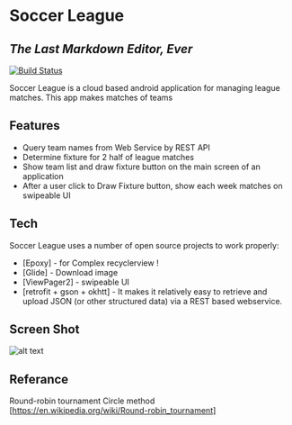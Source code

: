 # Soccer League
## _The Last Markdown Editor, Ever_


[![Build Status](https://travis-ci.org/joemccann/dillinger.svg?branch=master)](https://travis-ci.org/joemccann/dillinger)

Soccer League is a cloud based android application for managing league matches. This app makes matches of teams


## Features

- Query team names from Web Service by REST API
- Determine fixture for 2 half of league matches
- Show team list and draw fixture button on the main screen of an application
- After a user click to Draw Fixture button, show each week matches on swipeable UI

## Tech

Soccer League uses a number of open source projects to work properly:

- [Epoxy] - for Complex recyclerview !
- [Glide] - Download image 
- [ViewPager2] - swipeable UI
- [retrofit + gson + okhtt] - It makes it relatively easy to retrieve and upload JSON (or other structured data) via a REST based webservice. 

## Screen Shot
![alt text](https://github.com/kayduemre/SoccerLeauge/page1.jpg?raw=true)
## Referance
Round-robin tournament
Circle method
[https://en.wikipedia.org/wiki/Round-robin_tournament]
